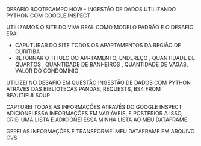 DESAFIO BOOTECAMPO HOW - INGESTÃO DE DADOS UTILIZANDO PYTHON COM GOOGLE INSPECT



UTILIZAMOS O SITE DO VIVA REAL COMO MODELO PADRÃO E O DESAFIO ERA:

- CAPUTURAR DO SITE TODOS OS APARTAMENTOS DA REGIÃO DE CURITIBA  
- RETORNAR O TITULO DO APRTAMENTO, ENDEREÇO ,  QUANTIDADE DE QUARTOS , QUANTIDADE DE BANHEIROS , QUANTIDADE DE VAGAS, VALOR DO CONDOMÍNIO

UTILIZEI NO DESAFIO EM QUESTÃO INGESTÃO DE DADOS COM PYTHON ATRAVÉS DAS BIBLIOTECAS PANDAS, REQUESTS, BS4 FROM BEAUTIFULSOUP

CAPTUREI TODAS AS INFORMAÇÕES ATRAVÉS DO GOOGLE INSPECT
ADICIONEI ESSA INFORMAÇÕES EM VARIÁVEIS, E POSTERIOR A ISSO, CRIEI UMA LISTA E ADICIONEI ESSA MINHA LISTA AO MEU DATAFRAME. 


GEREI AS INFORMAÇÕES E TRANSFORMEI MEU DATAFRAME EM ARQUIVO CVS

